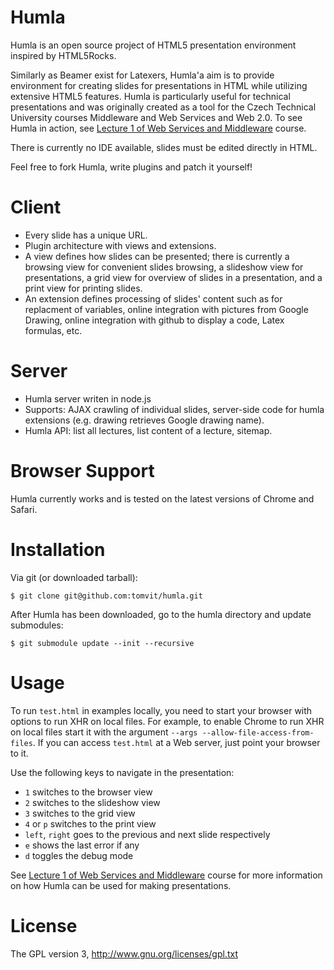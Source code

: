 # Humla
Humla is an open source project of HTML5 presentation environment inspired by HTML5Rocks.

Similarly as Beamer exist for Latexers, Humla'a aim is to provide environment for creating slides for presentations in HTML while 
utilizing extensive HTML5 features. Humla is particularly 
useful for technical presentations and was originally created as a tool for the Czech Technical University courses Middleware and Web Services 
and Web 2.0. To see Humla in action, see <a href="http://humla.vitvar.com/slides/mdw/lecture1.html">Lecture 1 of 
Web Services and Middleware</a> course.

There is currently no IDE available, slides must be edited directly in HTML.

Feel free to fork Humla, write plugins and patch it yourself!

# Client 

  * Every slide has a unique URL.
  * Plugin architecture with views and extensions. 
  * A view defines how slides can be presented; there is currently a browsing view 
    for convenient slides browsing, a slideshow view for presentations, a grid view for overview of slides in a presentation,
    and a print view for printing slides.
  * An extension defines processing of slides' content such as for replacment of variables, online integration with pictures from 
    Google Drawing, online integration with github to display a code, Latex formulas, etc.

# Server
  
  * Humla server writen in node.js
  * Supports: AJAX crawling of individual slides, server-side code for humla extensions (e.g. drawing retrieves Google drawing name).
  * Humla API: list all lectures, list content of a lecture, sitemap. 

# Browser Support

Humla currently works and is tested on the latest versions of Chrome and Safari. 

# Installation

Via git (or downloaded tarball):

    $ git clone git@github.com:tomvit/humla.git

After Humla has been downloaded, go to the humla directory and update submodules:

    $ git submodule update --init --recursive

# Usage

To run `test.html` in examples locally, you need to start your browser with options to run XHR on
local files. For example, to enable Chrome to run XHR on local files start it with the argument 
`--args --allow-file-access-from-files`. If you can access `test.html` at a Web server, 
just point your browser to it.

Use the following keys to navigate in the presentation:

  * `1` switches to the browser view
  * `2` switches to the slideshow view
  * `3` switches to the grid view
  * `4` or `p` switches to the print view
  * `left`, `right` goes to the previous and next slide respectively
  * `e` shows the last error if any
  * `d` toggles the debug mode

See <a href="http://humla.vitvar.com/slides/mdw/lecture1.html">Lecture 1 of Web Services and Middleware</a> 
course for more information on how Humla can be used for making presentations.

# License
The GPL version 3, http://www.gnu.org/licenses/gpl.txt